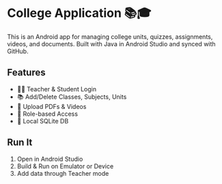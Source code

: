 # College Application 📚🎓

This is an Android app for managing college units, quizzes, assignments, videos, and documents. Built with Java in Android Studio and synced with GitHub.

## Features
- 🧑‍🏫 Teacher & Student Login
- 📚 Add/Delete Classes, Subjects, Units
- 📄 Upload PDFs & Videos
- 🔐 Role-based Access
- 💾 Local SQLite DB

## Run It
1. Open in Android Studio
2. Build & Run on Emulator or Device
3. Add data through Teacher mode
